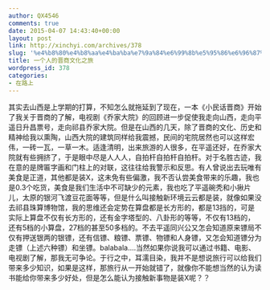 ```yaml
---
author: QX4546
comments: true
date: 2015-04-07 14:43:40+00:00
layout: post
link: http://xinchyi.com/archives/378
slug: '%e4%b8%80%e4%b8%aa%e4%ba%ba%e7%9a%84%e6%99%8b%e5%95%86%e6%96%87%e5%8c%96%e4%b9%8b%e6%97%85'
title: 一个人的晋商文化之旅
wordpress_id: 378
categories:
- 在路上
---
```


其实去山西是上学期的打算，不知怎么就拖延到了现在，一本《小民话晋商》开始了我关于晋商的了解，电视剧《乔家大院》的回顾进一步促使我走向山西，走向平遥日升昌票号，走向祁县乔家大院。但是在山西的几天，除了晋商的文化、历史和精神给我以熏陶，山西大院的建筑同样给我震撼，民间的宅院居然也可以这样宏伟，一砖一瓦，一草一木。适逢清明，出来旅游的人很多，在平遥还好，在乔家大院就有些拥挤了，于是眼中尽是人人人，自拍杆自拍杆自拍杆。对于名胜古迹，我在意的是牌匾字画和门柱上的对联，这往往给我警示和反思。有人曾说出去玩唯有美食是正道，其他都是装X，这未免有些偏激，我不否认尝美食带来的乐趣，我也是0.3个吃货，美食是我们生活中不可缺少的元素，我也吃了平遥碗秃和小揪片儿，太原的银河飞渡豆花面等等，但是什么叫接触新环境云云都是装，就像如果没去祁县珠算博物馆，我的思维还会定势在算盘都是长方形的，都是13挡的，可是实际上算盘不仅有长方形的，还有金字塔型的、八卦形的等等，不仅有13档的，还有5档的小算盘，27档的甚至50多档的。不去平遥同兴公又怎会知道原来镖局不仅有押送银两的银镖，还有信镖、粮镖、票镖、物镖和人身镖，又怎会知道镖分为走镖（上述六种镖）和坐镖。balabala....当然如果你说我可以通过书籍、电影、电视剧了解，那我无可争论。于行之中，耳濡目染，我并不是想说旅行可以给我们带来多少知识，如果是这样，那旅行从一开始就错了，就像你不能想当然的认为读书能给你带来多少好处，但是怎么能认为接触新事物是装X呢？？
